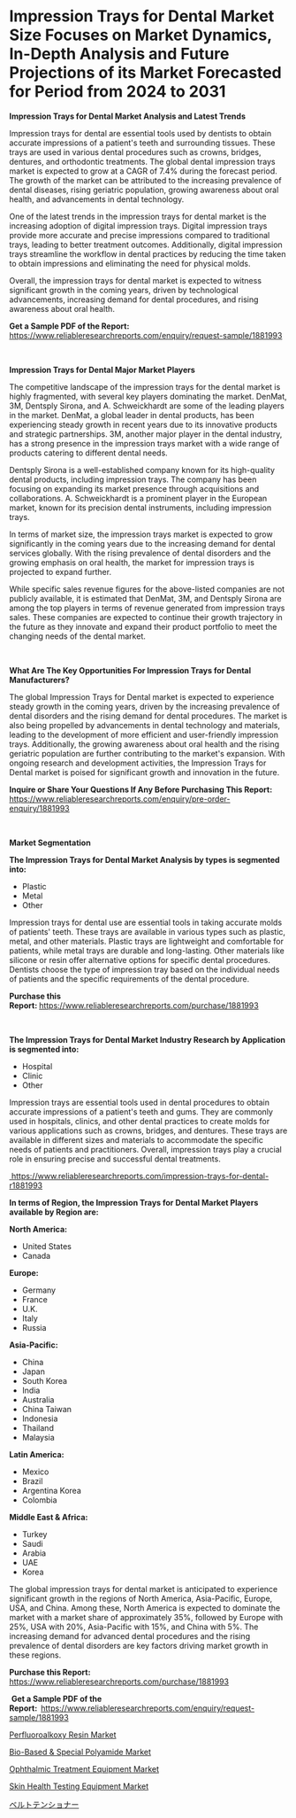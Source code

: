 <p><h1>Impression Trays for Dental Market Size Focuses on Market Dynamics, In-Depth Analysis and Future Projections of its Market Forecasted for Period from 2024 to 2031</h1></p><p><strong>Impression Trays for Dental Market Analysis and Latest Trends</strong></p>
<p><p>Impression trays for dental are essential tools used by dentists to obtain accurate impressions of a patient's teeth and surrounding tissues. These trays are used in various dental procedures such as crowns, bridges, dentures, and orthodontic treatments. The global dental impression trays market is expected to grow at a CAGR of 7.4% during the forecast period. The growth of the market can be attributed to the increasing prevalence of dental diseases, rising geriatric population, growing awareness about oral health, and advancements in dental technology.</p><p>One of the latest trends in the impression trays for dental market is the increasing adoption of digital impression trays. Digital impression trays provide more accurate and precise impressions compared to traditional trays, leading to better treatment outcomes. Additionally, digital impression trays streamline the workflow in dental practices by reducing the time taken to obtain impressions and eliminating the need for physical molds.</p><p>Overall, the impression trays for dental market is expected to witness significant growth in the coming years, driven by technological advancements, increasing demand for dental procedures, and rising awareness about oral health.</p></p>
<p><strong>Get a Sample PDF of the Report:&nbsp;</strong> <a href="https://www.reliableresearchreports.com/enquiry/request-sample/1881993">https://www.reliableresearchreports.com/enquiry/request-sample/1881993</a></p>
<p>&nbsp;</p>
<p><strong>Impression Trays for Dental Major Market Players</strong></p>
<p><p>The competitive landscape of the impression trays for the dental market is highly fragmented, with several key players dominating the market. DenMat, 3M, Dentsply Sirona, and A. Schweickhardt are some of the leading players in the market. DenMat, a global leader in dental products, has been experiencing steady growth in recent years due to its innovative products and strategic partnerships. 3M, another major player in the dental industry, has a strong presence in the impression trays market with a wide range of products catering to different dental needs.</p><p>Dentsply Sirona is a well-established company known for its high-quality dental products, including impression trays. The company has been focusing on expanding its market presence through acquisitions and collaborations. A. Schweickhardt is a prominent player in the European market, known for its precision dental instruments, including impression trays.</p><p>In terms of market size, the impression trays market is expected to grow significantly in the coming years due to the increasing demand for dental services globally. With the rising prevalence of dental disorders and the growing emphasis on oral health, the market for impression trays is projected to expand further.</p><p>While specific sales revenue figures for the above-listed companies are not publicly available, it is estimated that DenMat, 3M, and Dentsply Sirona are among the top players in terms of revenue generated from impression trays sales. These companies are expected to continue their growth trajectory in the future as they innovate and expand their product portfolio to meet the changing needs of the dental market.</p></p>
<p>&nbsp;</p>
<p><strong>What Are The Key Opportunities For Impression Trays for Dental Manufacturers?</strong></p>
<p><p>The global Impression Trays for Dental market is expected to experience steady growth in the coming years, driven by the increasing prevalence of dental disorders and the rising demand for dental procedures. The market is also being propelled by advancements in dental technology and materials, leading to the development of more efficient and user-friendly impression trays. Additionally, the growing awareness about oral health and the rising geriatric population are further contributing to the market's expansion. With ongoing research and development activities, the Impression Trays for Dental market is poised for significant growth and innovation in the future.</p></p>
<p><strong>Inquire or Share Your Questions If Any Before Purchasing This Report:</strong> <a href="https://www.reliableresearchreports.com/enquiry/pre-order-enquiry/1881993">https://www.reliableresearchreports.com/enquiry/pre-order-enquiry/1881993</a></p>
<p>&nbsp;</p>
<p><strong>Market Segmentation</strong></p>
<p><strong>The Impression Trays for Dental Market Analysis by types is segmented into:</strong></p>
<p><ul><li>Plastic</li><li>Metal</li><li>Other</li></ul></p>
<p><p>Impression trays for dental use are essential tools in taking accurate molds of patients' teeth. These trays are available in various types such as plastic, metal, and other materials. Plastic trays are lightweight and comfortable for patients, while metal trays are durable and long-lasting. Other materials like silicone or resin offer alternative options for specific dental procedures. Dentists choose the type of impression tray based on the individual needs of patients and the specific requirements of the dental procedure.</p></p>
<p><strong>Purchase this Report:&nbsp;</strong><a href="https://www.reliableresearchreports.com/purchase/1881993">https://www.reliableresearchreports.com/purchase/1881993</a></p>
<p>&nbsp;</p>
<p><strong>The Impression Trays for Dental Market Industry Research by Application is segmented into:</strong></p>
<p><ul><li>Hospital</li><li>Clinic</li><li>Other</li></ul></p>
<p><p>Impression trays are essential tools used in dental procedures to obtain accurate impressions of a patient's teeth and gums. They are commonly used in hospitals, clinics, and other dental practices to create molds for various applications such as crowns, bridges, and dentures. These trays are available in different sizes and materials to accommodate the specific needs of patients and practitioners. Overall, impression trays play a crucial role in ensuring precise and successful dental treatments.</p></p>
<p><a href="https://www.reliableresearchreports.com/impression-trays-for-dental-r1881993">&nbsp;https://www.reliableresearchreports.com/impression-trays-for-dental-r1881993</a></p>
<p><strong>In terms of Region, the Impression Trays for Dental Market Players available by Region are:</strong></p>
<p>
    <p> <strong> North America: </strong>
        <ul>
            <li>United States</li>
            <li>Canada</li>
        </ul>
        </p> 
    <p> <strong> Europe: </strong>
        <ul>
            <li>Germany</li>
            <li>France</li>
            <li>U.K.</li>
            <li>Italy</li>
            <li>Russia</li>
        </ul>
        </p> 
    <p> <strong> Asia-Pacific: </strong>
        <ul>
            <li>China</li>
            <li>Japan</li>
            <li>South Korea</li>
            <li>India</li>
            <li>Australia</li>
            <li>China Taiwan</li>
            <li>Indonesia</li>
            <li>Thailand</li>
            <li>Malaysia</li>
        </ul>
        </p> 
    <p> <strong> Latin America: </strong>
        <ul>
            <li>Mexico</li>
            <li>Brazil</li>
            <li>Argentina Korea</li>
            <li>Colombia</li>
        </ul>
        </p> 
    <p> <strong> Middle East & Africa: </strong>
        <ul>
            <li>Turkey</li>
            <li>Saudi</li>
            <li>Arabia</li>
            <li>UAE</li>
            <li>Korea</li>
        </ul>
    </p>
    </p>
<p><p>The global impression trays for dental market is anticipated to experience significant growth in the regions of North America, Asia-Pacific, Europe, USA, and China. Among these, North America is expected to dominate the market with a market share of approximately 35%, followed by Europe with 25%, USA with 20%, Asia-Pacific with 15%, and China with 5%. The increasing demand for advanced dental procedures and the rising prevalence of dental disorders are key factors driving market growth in these regions.</p></p>
<p><strong>Purchase this Report: </strong><a href="https://www.reliableresearchreports.com/purchase/1881993">https://www.reliableresearchreports.com/purchase/1881993</a></p>
<p>&nbsp;<strong>Get a Sample PDF of the Report:&nbsp;&nbsp;</strong><a href="https://www.reliableresearchreports.com/enquiry/request-sample/1881993">https://www.reliableresearchreports.com/enquiry/request-sample/1881993</a></p>
<p><strong></strong></p>
<p><p><a href="https://issuu.com/reportprime-2/docs/perfluoroalkoxy-resin-market-size-2030.pptx">Perfluoroalkoxy Resin Market</a></p><p><a href="https://issuu.com/reportprime-2/docs/bio-based-special-polyamide-market-size-2030.pptx">Bio-Based & Special Polyamide Market</a></p><p><a href="https://github.com/Hazelklievgspy6vdcsmu106w/Market-Research-Report-List-2/blob/main/ophthalmic-treatment-equipment-market.md">Ophthalmic Treatment Equipment Market</a></p><p><a href="https://github.com/lubmix/Market-Research-Report-List-2/blob/main/skin-health-testing-equipment-market.md">Skin Health Testing Equipment Market</a></p><p><a href="https://github.com/EstelWisozk1/Market-Research-Report-List-1/blob/main/452996752102.md">ベルトテンショナー</a></p></p>